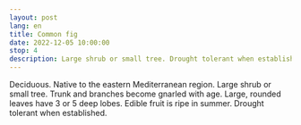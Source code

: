 ```yaml
---
layout: post
lang: en
title: Common fig
date: 2022-12-05 10:00:00
stop: 4
description: Large shrub or small tree. Drought tolerant when established.
---
```

Deciduous. Native to the eastern Mediterranean region. Large shrub or small tree. Trunk and branches become gnarled with age. Large, rounded leaves have 3 or 5 deep lobes. Edible fruit is ripe in summer. Drought tolerant when established.

